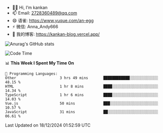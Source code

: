 - 👋🏻 Hi, I’m kankan
- 📫 Email: 2728360489@qq.com
- 😄 语雀: https://www.yuque.com/an-egg
- ⚡ 微信: Anna_Andy666
- 📖 我的博客: https://kankan-blog.vercel.app/

![Anurag's GitHub stats](https://github-readme-stats.vercel.app/api?username=kankan-web)

<!--START_SECTION:waka-->
![Code Time](http://img.shields.io/badge/Code%20Time-150%20hrs%2043%20mins-blue)

📊 **This Week I Spent My Time On** 

```text
💬 Programming Languages: 
Other                    3 hrs 49 mins       ████████████░░░░░░░░░░░░░   48.15 % 
HTML                     1 hr 8 mins         ████░░░░░░░░░░░░░░░░░░░░░   14.34 % 
TypeScript               1 hr 6 mins         ████░░░░░░░░░░░░░░░░░░░░░   14.03 % 
Vue.js                   50 mins             ███░░░░░░░░░░░░░░░░░░░░░░   10.57 % 
JavaScript               31 mins             ██░░░░░░░░░░░░░░░░░░░░░░░   06.61 % 
```


 Last Updated on 18/12/2024 01:52:59 UTC
<!--END_SECTION:waka-->

